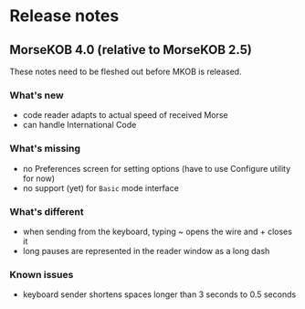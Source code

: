 # Release notes

## MorseKOB 4.0 (relative to MorseKOB 2.5)

These notes need to be fleshed out before MKOB is released.

### What's new

- code reader adapts to actual speed of received Morse
- can handle International Code

### What's missing

- no Preferences screen for setting options (have to use Configure utility for now)
- no support (yet) for `Basic` mode interface

### What's different

- when sending from the keyboard, typing ~ opens the wire  and + closes it
- long pauses are represented in the reader window as a long dash

### Known issues

- keyboard sender shortens spaces longer than 3 seconds to 0.5 seconds
